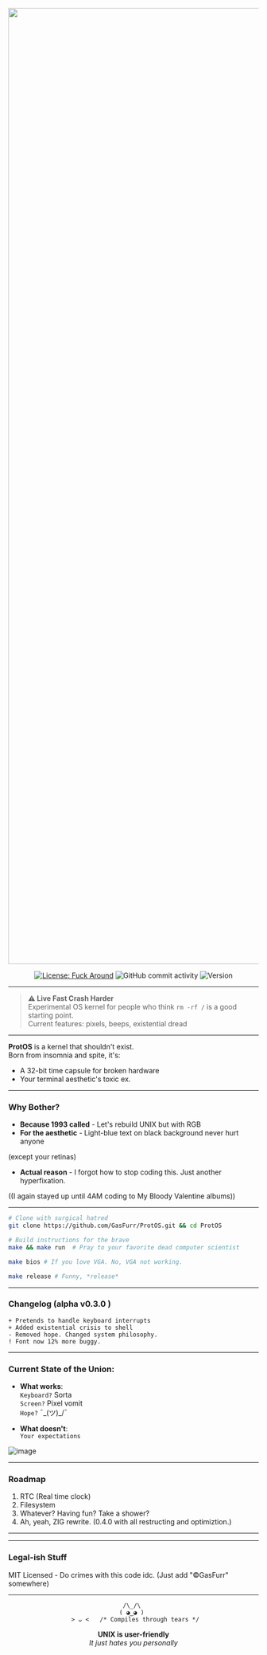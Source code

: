 <p align="center">
  <img src="https://github.com/user-attachments/assets/e597ff5e-c87b-4fc6-ba28-3a1fcadbf761" alt="ProtOS" width="1920">
</p>
<div align="center">

[![License: Fuck Around](https://img.shields.io/badge/license-MIT-red)](https://choosealicense.com/licenses/mit/)
![GitHub commit activity](https://img.shields.io/github/commit-activity/m/GasFurr/ProtOS?color=orange)
![Version](https://img.shields.io/badge/version-0.3.0--alpha-yellow)

</div>

---

> **⚠️ Live Fast Crash Harder**  
> Experimental OS kernel for people who think `rm -rf /` is a good starting point.  
> Current features: pixels, beeps, existential dread

---

**ProtOS** is a kernel that shouldn't exist.  
Born from insomnia and spite, it's:

- A 32-bit time capsule for broken hardware
- Your terminal aesthetic's toxic ex.

---

### **Why Bother?**
- **Because 1993 called** - Let's rebuild UNIX but with RGB  
- **For the aesthetic** - Light-blue text on black background never hurt anyone 

(except your retinas)  
- **Actual reason** - I forgot how to stop coding this. Just another hyperfixation.

((I again stayed up until 4AM coding to My Bloody Valentine albums))

---

```bash
# Clone with surgical hatred
git clone https://github.com/GasFurr/ProtOS.git && cd ProtOS

# Build instructions for the brave
make && make run  # Pray to your favorite dead computer scientist

make bios # If you love VGA. No, VGA not working.

make release # Funny, *release*
```

---

### **Changelog (alpha v0.3.0 )**
```
+ Pretends to handle keyboard interrupts
+ Added existential crisis to shell  
- Removed hope. Changed system philosophy.
! Font now 12% more buggy.
```

---

### Current State of the Union:
- **What works**:  
  `Keyboard?` Sorta  
  `Screen?` Pixel vomit  
  `Hope?` ¯\_(ツ)_/¯

- **What doesn't**:  
  `Your expectations`

![image](https://github.com/user-attachments/assets/c3ff4c8f-6063-4d34-996e-5e54c298992f)

---

### Roadmap
1. RTC (Real time clock)
2. Filesystem 
3. Whatever? Having fun? Take a shower?
4. Ah, yeah, ZIG rewrite. (0.4.0 with all restructing and optimiztion.)

---

---

### **Legal-ish Stuff**
MIT Licensed - Do crimes with this code idc.
(Just add "©GasFurr" somewhere)

---

<div align="center">
  
```asciiart
 /\_/\  
( ◕‿◕ ) 
 > ᴗ <   /* Compiles through tears */
```

**UNIX is user-friendly**  
*It just hates you personally*
</div>
